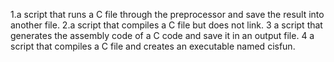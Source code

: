 1.a script that runs a C file through the preprocessor and save the result into another file.
2.a script that compiles a C file but does not link.
3 a script that generates the assembly code of a C code and save it in an output file.
4 a script that compiles a C file and creates an executable named cisfun.

